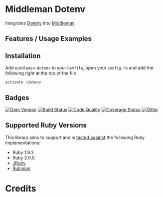 # Middleman Dotenv

Integrates [Dotenv](dotenv) into [Middleman](middleman)

## Features / Usage Examples

## Installation

Add `middleman-dotenv` to your `Gemfile`, open your `config.rb` and add the following right at the top of the file

```
activate :dotenv
```

## Badges

[![Gem Version](https://badge.fury.io/rb/multi_purge.png)][gem]
[![Build Status](https://travis-ci.org/karlfreeman/multi_purge.png)][travis]
[![Code Quality](https://codeclimate.com/github/karlfreeman/multi_purge.png)][codeclimate]
[![Coverage Status](https://coveralls.io/repos/karlfreeman/multi_purge/badge.png?branch=master)][coveralls]
[![Gittip](http://img.shields.io/gittip/karlfreeman.png)][gittip]

## Supported Ruby Versions

This library aims to support and is [tested against][travis] the following Ruby
implementations:

* Ruby 1.9.3
* Ruby 2.0.0
* [JRuby][]
* [Rubinius][]

# Credits

[gem]: https://rubygems.org/gems/multi_purge
[travis]: http://travis-ci.org/karlfreeman/multi_purge
[coveralls]: https://coveralls.io/r/karlfreeman/multi_purge
[codeclimate]: https://codeclimate.com/github/karlfreeman/multi_purge
[gittip]: https://www.gittip.com/karlfreeman
[jruby]: http://www.jruby.org
[rubinius]: http://rubini.us

[dotenv]: https://github.com/bkeepers/dotenv
[middleman]: http://middlemanapp.com
